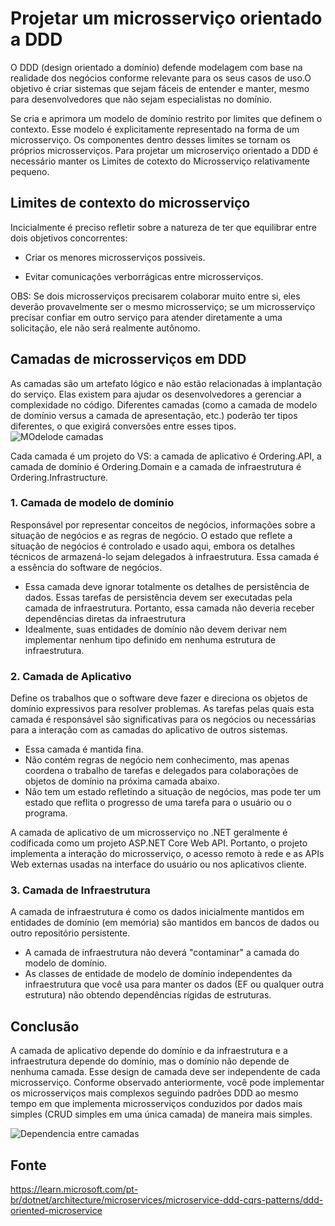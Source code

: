 # Projetar um microsserviço orientado a DDD
O DDD (design orientado a domínio) defende modelagem com base na realidade dos negócios conforme relevante para os seus casos de uso.O objetivo é criar sistemas que sejam fáceis de entender e manter, mesmo para desenvolvedores que não sejam especialistas no domínio.

Se cria e aprimora um modelo de domínio restrito por limites que definem o contexto. Esse modelo é explicitamente representado na forma de um microsserviço. Os componentes dentro desses limites se tornam os próprios microsserviços. Para projetar um microserviço orientado a DDD é necessário manter os Limites de cotexto do Microsserviço relativamente pequeno.

## Limites de contexto do microsserviço

Incicialmente é preciso refletir sobre a natureza de ter que equilibrar entre dois objetivos concorrentes:

- Criar os menores microsserviços possiveis.

- Evitar comunicações verborrágicas entre microsserviços.

OBS: Se dois microsserviços precisarem colaborar muito entre si, eles deverão provavelmente ser o mesmo microsserviço; se um microsserviço precisar confiar em outro serviço para atender diretamente a uma solicitação, ele não será realmente autônomo.

## Camadas de microsserviços em DDD

As camadas são um artefato lógico e não estão relacionadas à implantação do serviço. Elas existem para ajudar os desenvolvedores a gerenciar a complexidade no código. Diferentes camadas (como a camada de modelo de domínio versus a camada de apresentação, etc.) poderão ter tipos diferentes, o que exigirá conversões entre esses tipos.
![MOdelode camadas](https://learn.microsoft.com/pt-br/dotnet/architecture/microservices/microservice-ddd-cqrs-patterns/media/ddd-oriented-microservice/domain-driven-design-microservice.png)

Cada camada é um projeto do VS: a camada de aplicativo é Ordering.API, a camada de domínio é Ordering.Domain e a camada de infraestrutura é Ordering.Infrastructure.

### 1. Camada de modelo de domínio

Responsável por representar conceitos de negócios, informações sobre a situação de negócios e as regras de negócio. O estado que reflete a situação de negócios é controlado e usado aqui, embora os detalhes técnicos de armazená-lo sejam delegados à infraestrutura. Essa camada é a essência do software de negócios.

- Essa camada deve ignorar totalmente os detalhes de persistência de dados. Essas tarefas de persistência devem ser executadas pela camada de infraestrutura. Portanto, essa camada não deveria receber dependências diretas da infraestrutura
-  Idealmente, suas entidades de domínio não devem derivar nem implementar nenhum tipo definido em nenhuma estrutura de infraestrutura.

### 2. Camada de Aplicativo

Define os trabalhos que o software deve fazer e direciona os objetos de domínio expressivos para resolver problemas. As tarefas pelas quais esta camada é responsável são significativas para os negócios ou necessárias para a interação com as camadas do aplicativo de outros sistemas.

-  Essa camada é mantida fina.
-  Não contém regras de negócio nem conhecimento, mas apenas coordena o trabalho de tarefas e delegados para colaborações de objetos de domínio na próxima camada abaixo.
-  Não tem um estado refletindo a situação de negócios, mas pode ter um estado que reflita o progresso de uma tarefa para o usuário ou o programa.

A camada de aplicativo de um microsserviço no .NET geralmente é codificada como um projeto ASP.NET Core Web API. Portanto, o projeto implementa a interação do microsserviço, o acesso remoto à rede e as APIs Web externas usadas na interface do usuário ou nos aplicativos cliente.

### 3. Camada de Infraestrutura

A camada de infraestrutura é como os dados inicialmente mantidos em entidades de domínio (em memória) são mantidos em bancos de dados ou outro repositório persistente. 

- A camada de infraestrutura não deverá "contaminar" a camada do modelo de domínio.
- As classes de entidade de modelo de domínio independentes da infraestrutura que você usa para manter os dados (EF ou qualquer outra estrutura) não obtendo dependências rígidas de estruturas.

## Conclusão

A camada de aplicativo depende do domínio e da infraestrutura e a infraestrutura depende do domínio, mas o domínio não depende de nenhuma camada. Esse design de camada deve ser independente de cada microsserviço. Conforme observado anteriormente, você pode implementar os microsserviços mais complexos seguindo padrões DDD ao mesmo tempo em que implementa microsserviços conduzidos por dados mais simples (CRUD simples em uma única camada) de maneira mais simples.

![Dependencia entre camadas](https://learn.microsoft.com/pt-br/dotnet/architecture/microservices/microservice-ddd-cqrs-patterns/media/ddd-oriented-microservice/ddd-service-layer-dependencies.png)

## Fonte
https://learn.microsoft.com/pt-br/dotnet/architecture/microservices/microservice-ddd-cqrs-patterns/ddd-oriented-microservice

